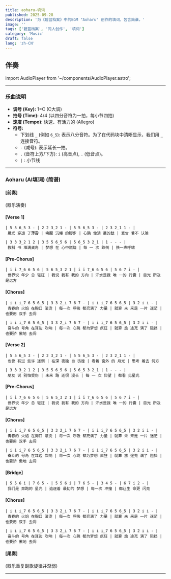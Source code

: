 ```yaml
---
title: aoharu-填词
published: 2025-09-28
description: '为《碧蓝档案》中的BGM "Aoharu" 创作的填词，包含简谱。'
image: ''
tags: ['碧蓝档案', '同人创作', '填词']
category: 'Music'
draft: false
lang: 'zh-CN'
---
```


## 伴奏
import AudioPlayer from '~/components/AudioPlayer.astro';

<AudioPlayer src="https://r2.031312.xyz/[碧蓝档案Blue Archive] BGM Collections（收录83首） p34 [Blue Archive] Theme_34_Nor 06 - Aoharu (Story Opening BGM)_Full-HD [BV1Jh411d7kd_p34].mp3" />


---

### **乐曲说明**

*   **调号 (Key):** 1=C (C大调)
*   **拍号 (Time):** 4/4 (以四分音符为一拍，每小节四拍)
*   **速度 (Tempo):** 快速、有活力的 (Allegro)
*   **符号:**
    *   下划线 `_` (例如 `6_5`): 表示八分音符。为了在代码块中清晰显示，我们用 `_` 连接音符。
    *   `-` (减号): 表示延长一拍。
    *   `.` (音符上方/下方): `i` (高音点), `.` (低音点)。
    *   `|` : 小节线

---

### **Aoharu (AI填词) (简谱)**

#### **[前奏]**
(器乐演奏)

#### **[Verse 1]**

```
| 5 5 6_5 3 - | 2 2 3_2 1 - | 5 5 6_5 3 - | 2 3 2_1 1 - |
 晨光 穿透 了薄雾 | 唤醒 沉睡 的脚步 | 心跳 像清 晨的鼓 | 宣告 着不 认输

| 3 3 3_2 1 2 | 3 5 5 6_5 6 | 5 6_5 3 2_1 | 1 - - - |
 教科 书 堆满桌角 | 梦想 在 心中燃烧 | 每 一 次 跌倒 | 换一声呼啸
```

#### **[Pre-Chorus]**

```
| i i 7_6 6 5 6 | 5 6 5_3 2 1 | i i 7_6 6 5 6 | 5 6 7 i - |
 世界说 年少 总 轻狂 | 我说 我有 我的 方向 | 汗水是我 唯 一的 行囊 | 目光 所及 是远方
```

#### **[Chorus]**

```
| i i i_7 6 5 6_5 | 3 3 2_i 7 6 7 - | i i i_7 6 5 6_5 | 3 2 i i - |
 青春的 火焰 在胸口 滚烫 | 每一次 呼吸 都充满了 力量 | 就算 未 来是 一片 迷茫 | 也要用 双手 去闯

| i i i_7 6 5 6_5 | 3 3 2_i 7 6 7 - | i i i_7 6 5 6_5 | 3 2 i i - |
 奋斗的 号角 在耳边 吹响 | 每一次 心跳 都为梦想 疯狂 | 就算 旅 途充 满了 阻挡 | 也要骄 傲地 去闯
```

#### **[Verse 2]**

```
| 5 5 6_5 3 - | 2 2 3_2 1 - | 5 5 6_5 3 - | 2 3 2_1 1 - |
 也曾 有过 些许 迷惘 | 在深 夜独 自 彷徨 | 看着 窗外 的 月光 | 思考 着去 何方

| 3 3 3_2 1 2 | 3 5 5 6_5 6 | 5 6_5 3 2_1 | 1 - - - |
 朋友 说 别怕受伤 | 未来 路 还很 漫长 | 每 一 次 仰望 | 都看 见星光
```

#### **[Pre-Chorus]**

```
| i i 7_6 6 5 6 | 5 6 5_3 2 1 | i i 7_6 6 5 6 | 5 6 7 i - |
 世界说 年少 总 轻狂 | 我说 我有 我的 方向 | 汗水是我 唯 一的 行囊 | 目光 所及 是远方
```

#### **[Chorus]**

```
| i i i_7 6 5 6_5 | 3 3 2_i 7 6 7 - | i i i_7 6 5 6_5 | 3 2 i i - |
 青春的 火焰 在胸口 滚烫 | 每一次 呼吸 都充满了 力量 | 就算 未 来是 一片 迷茫 | 也要用 双手 去闯

| i i i_7 6 5 6_5 | 3 3 2_i 7 6 7 - | i i i_7 6 5 6_5 | 3 2 i i - |
 奋斗的 号角 在耳边 吹响 | 每一次 心跳 都为梦想 疯狂 | 就算 旅 途充 满了 阻挡 | 也要骄 傲地 去闯
```

#### **[Bridge]**

```
| 5 5 6 i | 7 6 5 - | 5 5 6 i | 7 6 5 - | 3 4 5 - | 6 7 i 2 - |
 我们是 奔跑的 星光 | 追逐着 最初的 梦想 | 每一次 冲撞 | 都让生 命更 闪亮
```

#### **[Chorus]**

```
| i i i_7 6 5 6_5 | 3 3 2_i 7 6 7 - | i i i_7 6 5 6_5 | 3 2 i i - |
 青春的 火焰 在胸口 滚烫 | 每一次 呼吸 都充满了 力量 | 就算 未 来是 一片 迷茫 | 也要用 双手 去闯

| i i i_7 6 5 6_5 | 3 3 2_i 7 6 7 - | i i i_7 6 5 6_5 | 3 2 i i - |
 奋斗的 号角 在耳边 吹响 | 每一次 心跳 都为梦想 疯狂 | 就算 旅 途充 满了 阻挡 | 也要骄 傲地 去闯
 ```

#### **[尾奏]**
(器乐重复副歌旋律并渐弱)

---
